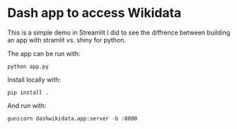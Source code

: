 # Dash app to access Wikidata

This is a simple demo in Streamlit I did to see the diffrence between building an app with stramlit vs. shiny for python.

The app can be run with:

```
python app.py
```

Install locally with:

```
pip install .
```

And run with:

```
gunicorn dashwikidata.app:server -b :8000
```